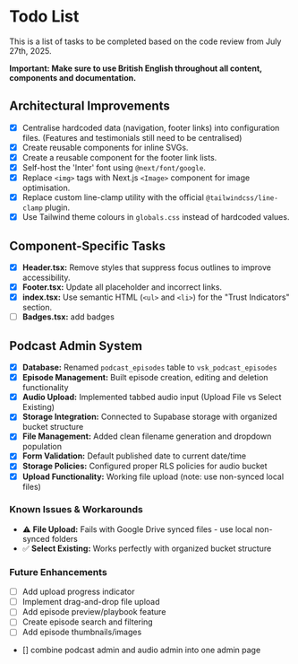 # Todo List

This is a list of tasks to be completed based on the code review from July 27th, 2025.

**Important: Make sure to use British English throughout all content, components and documentation.**

## Architectural Improvements
- [x] Centralise hardcoded data (navigation, footer links) into configuration files. (Features and testimonials still need to be centralised)
- [x] Create reusable components for inline SVGs.
- [x] Create a reusable component for the footer link lists.
- [x] Self-host the 'Inter' font using `@next/font/google`.
- [x] Replace `<img>` tags with Next.js `<Image>` component for image optimisation.
- [x] Replace custom line-clamp utility with the official `@tailwindcss/line-clamp` plugin.
- [x] Use Tailwind theme colours in `globals.css` instead of hardcoded values.

## Component-Specific Tasks
- [x] **Header.tsx:** Remove styles that suppress focus outlines to improve accessibility.
- [x] **Footer.tsx:** Update all placeholder and incorrect links.
- [x] **index.tsx:** Use semantic HTML (`<ul>` and `<li>`) for the "Trust Indicators" section.
- [ ] **Badges.tsx:** add badges

## Podcast Admin System
- [x] **Database:** Renamed `podcast_episodes` table to `vsk_podcast_episodes`
- [x] **Episode Management:** Built episode creation, editing and deletion functionality
- [x] **Audio Upload:** Implemented tabbed audio input (Upload File vs Select Existing)
- [x] **Storage Integration:** Connected to Supabase storage with organized bucket structure
- [x] **File Management:** Added clean filename generation and dropdown population
- [x] **Form Validation:** Default published date to current date/time
- [x] **Storage Policies:** Configured proper RLS policies for audio bucket
- [x] **Upload Functionality:** Working file upload (note: use non-synced local files)

### Known Issues & Workarounds
- ⚠️ **File Upload:** Fails with Google Drive synced files - use local non-synced folders
- ✅ **Select Existing:** Works perfectly with organized bucket structure

### Future Enhancements
- [ ] Add upload progress indicator
- [ ] Implement drag-and-drop file upload
- [ ] Add episode preview/playbook feature
- [ ] Create episode search and filtering
- [ ] Add episode thumbnails/images
- [] combine podcast admin and audio admin into one admin page